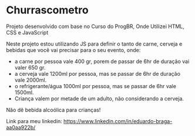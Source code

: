 # Churrascometro
Projeto desenvolvido com base no Curso do ProgBR, Onde Utilizei HTML, CSS e JavaScript

Neste projeto estou utilizando JS para definir o tanto de carne, cerveja e bebidas que você vai precisar para o seu evento, onde:

* a carne por pessoa vale 400 gr, porem de passar de 6hr de duração vai valer 650 gr.
* a cerveja vale 1200ml por pessoa, mas se passar de 6hr de duração  vale 2000ml.
* o refrigerante/água 1000ml por pessoa, mas se passar de 6hr vale 1500ml.
* Criança valem por metade de um adulto, não considerando a cerveja.

Não dê bebida alcoólica para crianças!

Link para meu linkedin: https://www.linkedin.com/in/eduardo-braga-aa0aa922b/
